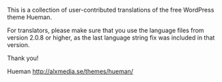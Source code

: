 This is a collection of user-contributed translations of the free WordPress theme Hueman.

For translators, please make sure that you use the language files from version 2.0.8 or higher, as the last language string fix was included in that version.

Thank you!

Hueman
http://alxmedia.se/themes/hueman/